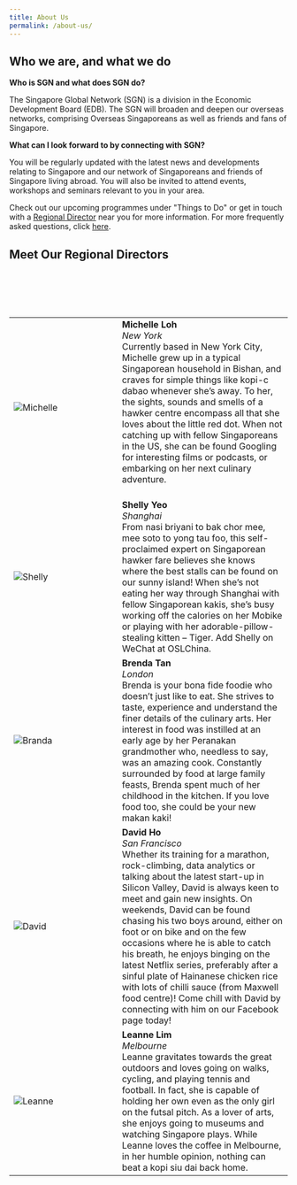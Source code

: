 ```yaml
---
title: About Us
permalink: /about-us/
---
```

## Who we are, and what we do

**Who is SGN and what does SGN do?**

The Singapore Global Network (SGN) is a division in the Economic Development Board (EDB). The SGN will broaden and deepen our overseas networks, comprising Overseas Singaporeans as well as friends and fans of Singapore.

**What can I look forward to by connecting with SGN?**

You will be regularly updated with the latest news and developments relating to Singapore and our network of Singaporeans and friends of Singapore living abroad. You will also be invited to attend events, workshops and seminars relevant to you in your area.

Check out our upcoming programmes under "Things to Do" or get in touch with a [Regional Director](#regional-directors) near you for more information. For more frequently asked questions, click [here](https://www.singaporeglobalnetwork.com/faq/).

## <a id="regional-directors"></a>Meet Our Regional Directors
<table style="width: 100%;" border="0" cellpadding="10">
<tr>
<td style="width: 180px;"><img src="/images/michelle.png" alt="Michelle" /></td>
<td><strong>Michelle Loh</strong><br/><i>New York</i><br/>Currently based in New York City, Michelle grew up in a typical Singaporean household in Bishan, and craves for simple things like kopi-c dabao whenever she’s away. To her, the sights, sounds and smells of a hawker centre encompass all that she loves about the little red dot. When not catching up with fellow Singaporeans in the US, she can be found Googling for interesting films or podcasts, or embarking on her next culinary adventure.<br /><br/></td>
</tr>

<tr>
<br>
<td style="width: 180px;"><img src="/images/shelly.png" alt="Shelly" /></td>
<td><strong>Shelly Yeo</strong><br/><i>Shanghai</i><br/>From nasi briyani to bak chor mee, mee soto to yong tau foo, this self-proclaimed expert on Singaporean hawker fare believes she knows where the best stalls can be found on our sunny island! When she’s not eating her way through Shanghai with fellow Singaporean kakis, she’s busy working off the calories on her Mobike or playing with her adorable-pillow-stealing kitten – Tiger. Add Shelly on WeChat at OSLChina.<br /></td>
</tr>

<tr>
<br>
<td style="width: 180px;"><img src="/images/brenda.png" alt="Branda" /></td>
<td><strong>Brenda Tan</strong><br/><i>London</i><br/>Brenda is your bona fide foodie who doesn’t just like to eat. She strives to taste, experience and understand the finer details of the culinary arts. Her interest in food was instilled at an early age by her Peranakan grandmother who, needless to say, was an amazing cook. Constantly surrounded by food at large family feasts, Brenda spent much of her childhood in the kitchen. If you love food too, she could be your new makan kaki!<br /></td>
</tr>

<tr>
<br>
<td style="width: 180px;"><img src="/images/david.png" alt="David" /></td>
<td><strong>David Ho</strong><br/><i>San Francisco</i><br/>Whether its training for a marathon, rock-climbing, data analytics or talking about the latest start-up in Silicon Valley, David is always keen to meet and gain new insights. On weekends, David can be found chasing his two boys around, either on foot or on bike and on the few occasions where he is able to catch his breath, he enjoys binging on the latest Netflix series, preferably after a sinful plate of Hainanese chicken rice with lots of chilli sauce (from Maxwell food centre)! Come chill with David by connecting with him on our Facebook page today!<br /></td>
</tr>

<tr>
<br>
<td style="width: 180px;"><img src="/images/leanne.png" alt="Leanne" /></td>
<td><strong>Leanne Lim</strong><br/><i>Melbourne</i><br/>Leanne gravitates towards the great outdoors and loves going on walks, cycling, and playing tennis and football. In fact, she is capable of holding her own even as the only girl on the futsal pitch. As a lover of arts, she enjoys going to museums and watching Singapore plays. While Leanne loves the coffee in Melbourne, in her humble opinion, nothing can beat a kopi siu dai back home.<br /></td>
</tr>

</table>

